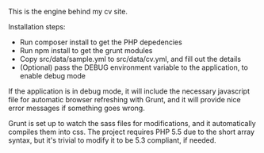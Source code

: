 This is the engine behind my cv site.

Installation steps:
* Run composer install to get the PHP depedencies
* Run npm install to get the grunt modules
* Copy src/data/sample.yml to src/data/cv.yml, and fill out the details
* (Optional) pass the DEBUG environment variable to the application, to enable debug mode

If the application is in debug mode, it will include the necessary javascript file for automatic browser refreshing with Grunt, and it will provide nice error messages if something goes wrong.

Grunt is set up to watch the sass files for modifications, and it automatically compiles them into css. The project requires PHP 5.5 due to the short array syntax, but it's trivial to modify it to be 5.3 compliant, if needed.
